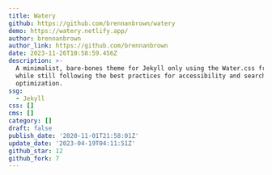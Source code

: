 ```yaml
---
title: Watery
github: https://github.com/brennanbrown/watery
demo: https://watery.netlify.app/
author: brennanbrown
author_link: https://github.com/brennanbrown
date: 2023-11-26T10:58:59.456Z
description: >-
  A minimalist, bare-bones theme for Jekyll only using the Water.css framework
  while still following the best practices for accessibility and search-engine
  optimization.
ssg:
  - Jekyll
css: []
cms: []
category: []
draft: false
publish_date: '2020-11-01T21:58:01Z'
update_date: '2023-04-19T04:11:51Z'
github_star: 12
github_fork: 7
---
```


